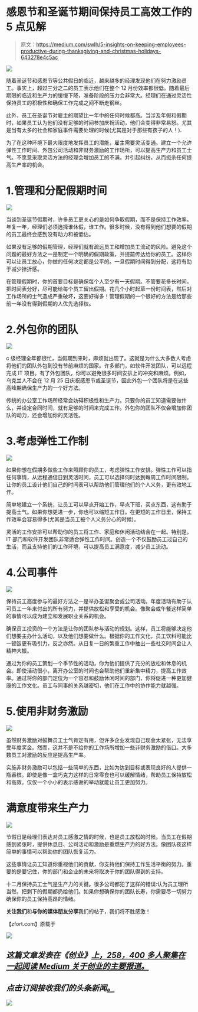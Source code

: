 # 感恩节和圣诞节期间保持员工高效工作的 5 点见解

> 原文：<https://medium.com/swlh/5-insights-on-keeping-employees-productive-during-thanksgiving-and-christmas-holidays-643278e4c5ac>

![](img/720b0cfcbee5fc7d4bf05342bb02780e.png)

随着圣诞节和感恩节等公共假日的临近，越来越多的经理发现他们在努力激励员工。事实上，超过三分之二的员工表示他们在整个 12 月份效率都很低。随着最后期限的临近和生产力的缓慢下降，准备阶段的压力会非常大。经理们在通过灵活性保持员工的积极性和确保工作完成之间不断走钢丝。

此外，员工在圣诞节对雇主的期望比一年中的任何时候都高。当涉及年假和假期时，如果员工认为他们没有足够的时间参加庆祝活动，他们会变得非常易怒。尤其是当有太多的社会和家庭事件需要处理的时候(尤其是对于那些有孩子的人！).

为了在这种环境下最大限度地发挥员工的潜能，雇主需要灵活变通。建立一个允许弹性工作时间、外包公司活动和非财务激励的工作场所，可以提高生产力和员工士气。不愿意采取灵活方法的经理会增加员工的不满，并引起纠纷，从而扼杀任何提高生产率的机会。

# 1.管理和分配假期时间

![](img/a91a66422633a72237bfe78bd5248f4c.png)

当谈到圣诞节假期时，许多员工更关心的是如何争取假期，而不是保持工作效率。年复一年，经理们必须选择谁休假，谁工作。很多时候，没有得到他们想要的假期的员工最终会感到没有动力和被低估。

如果没有足够的假期管理，经理们就有疏远员工和增加员工流动的风险。避免这个问题的最好方法之一是制定一个明确的假期政策，并提前传达给你的员工。这样你可以让员工放心，你做的任何决定都是公平的。一旦假期时间得到分配，这将有助于减少挫折感。

在管理假期时，你的首要目标是确保每个人至少有一天假期。不管要花多长时间，把时间表分好，尽可能给每个员工留出假期。花几个小时起草一份时间表，然后对工作场所的士气造成严重破坏，这要好得多！管理假期的一个很好的方法是给那些前一年没有得到假期的人优先选择权。

# 2.外包你的团队

![](img/a2ffb860faa1bdbcca886545cf22bf8b.png)

c 级经理全年都很忙，当假期到来时，麻烦就出现了。这就是为什么大多数人考虑将他们的团队外包到没有节前麻烦的国家。许多部门，如软件开发团队，可以远程完成 IT 项目。有了外包团队，你可以避免很多时间安排上的冲突和麻烦。例如，乌克兰人不会在 12 月 25 日庆祝感恩节或圣诞节，因此外包一个团队将是在这些高峰期确保生产力的一个好方法。

传统的办公室工作场所经常会妨碍积极性和生产力。只要你的员工知道需要做什么，并设定合同时间，就有足够的时间来完成工作。外包你的团队不仅会增加你团队的动力，还会增加你的灵活性。

# 3.考虑弹性工作制

![](img/786adfdcc4d80eaad0567a748c38748d.png)

如果你想在假期多做些工作来照顾你的员工，考虑弹性工作安排。弹性工作可以指任何事情，从远程通信日到灵活时间，员工可以选择何时达到每周工作时间限制。让你的员工设计他们自己的时间表可以帮助他们管理他们的个人义务，更有效地工作。

简单地建立一个系统，让员工可以早点开始工作，早点下班，买点东西，这有助于提高士气。如果你想更进一步，你也可以缩短工作日。在更短的工作日里，保持工作效率会容易得多(尤其是当员工被个人义务分心的时候)。

灵活的工作安排可以帮助你的员工将工作、家庭和休闲活动结合在一起。特别是，IT 部门和软件开发团队非常适合弹性工作时间。创造一个不仅鼓励员工过自己的生活，而且支持他们的工作环境，可以提高员工满意度，减少员工流动。

# 4.公司事件

![](img/5ebd9bdd16c46e828327c598d10dbd1a.png)

保持员工高度参与的最好方法之一是举办圣诞聚会或公司活动。年度活动有助于认可员工一年来付出的所有努力，并提供放松和享受的机会。像聚会或午餐这样简单的事情可以成为建立和发展职业关系的机会。

确保员工投资的一个方法是让你的团队参与活动的规划。这样，员工将能够决定他们想要主办什么活动，以及他们想要做什么。根据你的工作文化，员工饮料可能比一顿饭更有吸引力，反之亦然。从日复一日的繁重工作中抽出一些社交时间会让人精神大振。

通过为你的员工策划一个季节性的活动，你为他们提供了充分的放松和休息的机会。即使活动很小，离开办公室的时间也会帮助他们重新集中精力，提高工作效率。通过将你的部门定位为一个容忍和鼓励休闲时间的部门，你将促进一种更加健康的工作文化。员工与同事的关系越密切，他们在工作中的协作能力就越强。

# 5.使用非财务激励

![](img/7ac6b9db0239ab178e7098ebd5948da3.png)

虽然财务激励对鼓舞员工士气肯定有用，但许多企业发现自己现金太紧张，无法享受年度奖金。然而，这并不是不给你的工作场所增加一些非财务激励的借口。大多数员工对激励的反应是提高生产率。

实施非财务激励可以包括一些简单的东西，比如为达到目标或表现良好的人提供一瓶香槟。即使是像一盒巧克力这样的日常零食也可以缓解情绪，帮助员工保持放松和高效。仅仅一个小小的表示感谢的举动就能让员工更加努力。

# 满意度带来生产力

![](img/d21fcf1bf6bb614ba9f862fc9b4a56f0.png)

节假日是经理们表达对员工感激之情的时候，也是员工放松的时候。当员工在假期感到紧张时，提供休息日、公司活动和激励是重燃生产力的好方法。像团队夜这样简单的事情可以帮助你的团队恢复活力。

这些事情让员工知道你重视他们的贡献，你支持他们保持工作生活平衡的努力。重要的是要记住，你的部门和企业的未来将取决于你的团队得到的支持。

十二月保持员工士气是生产力的关键。很多公司都犯了这样的错误:认为员工理所当然，把剩下的假期都扔给他们。如果你想确保你的团队长寿，你需要尽一切努力确保你的员工保持高昂的情绪。

**关注我们**和**与你的媒体朋友分享**我们的帖子，我们将不胜感激！

【zfort.com】原载于[](https://www.zfort.com/blog/insights-keeping-employees-productive-during-holidays/?m)

*![](img/731acf26f5d44fdc58d99a6388fe935d.png)*

## *这篇文章发表在《创业》[上，258，400 多人聚集在一起阅读 Medium 关于创业的主要报道。](https://medium.com/swlh)*

## *点击订阅接收我们的头条新闻[。](http://growthsupply.com/the-startup-newsletter/)*

*![](img/731acf26f5d44fdc58d99a6388fe935d.png)*